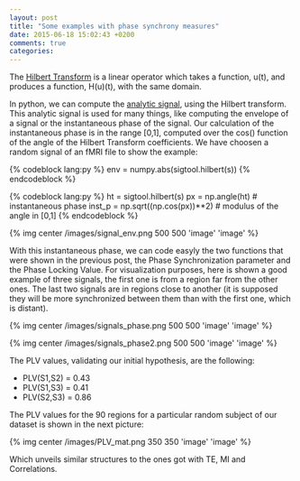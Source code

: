 ```yaml
---
layout: post
title: "Some examples with phase synchrony measures"
date: 2015-06-18 15:02:43 +0200
comments: true
categories: 
---
```


The [Hilbert Transform](https://en.wikipedia.org/wiki/Hilbert_transform) is a linear operator which takes a function, u(t), and produces a function, H(u)(t), with the same domain.

In python, we can compute the [analytic signal](http://en.wikipedia.org/wiki/Analytic_signal), using the Hilbert transform. This analytic signal is used for many things, like computing the envelope of a signal or the instantaneous phase of the signal. 
Our calculation of the instantaneous phase is in the range [0,1], computed over the cos() function of the angle of the Hilbert Transform coefficients. 
We have choosen a random signal of an fMRI file to show the example:

{% codeblock lang:py %}
env = numpy.abs(sigtool.hilbert(s))
{% endcodeblock %}

{% codeblock lang:py %}
ht = sigtool.hilbert(s)
px = np.angle(ht) # instantaneous phase
inst_p = np.sqrt((np.cos(px))**2) # modulus of the angle in [0,1]
{% endcodeblock %}

{% img center /images/signal_env.png 500 500 'image' 'image' %}

With this instantaneous phase, we can code easyly the two functions that were shown in the previous post, the Phase Synchronization parameter and the Phase Locking Value. For visualization purposes, here is shown a good example of three signals, the first one is from a region far from the other ones. The last two signals are in regions close to another (it is supposed they will be more synchronized between them than with the first one, which is distant). 


{% img center /images/signals_phase.png 500 500 'image' 'image' %}

{% img center /images/signals_phase2.png 500 500 'image' 'image' %}

The PLV values, validating our initial hypothesis, are the following: 

- PLV(S1,S2) = 0.43
- PLV(S1,S3) = 0.41
- PLV(S2,S3) = 0.86

The PLV values for the 90 regions for a particular random subject of our dataset is shown in the next picture:

{% img center /images/PLV_mat.png 350 350 'image' 'image' %}

Which unveils similar structures to the ones got with TE, MI and Correlations. 


